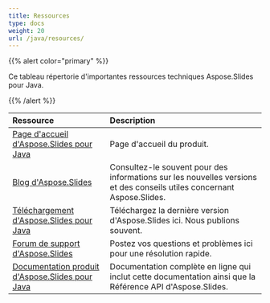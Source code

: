 ```yaml
---
title: Ressources
type: docs
weight: 20
url: /java/resources/
---
```


{{% alert color="primary" %}} 

Ce tableau répertorie d'importantes ressources techniques Aspose.Slides pour Java. 

{{% /alert %}} 

|**Ressource**|**Description**|
| :- | :- |
|[Page d'accueil d'Aspose.Slides pour Java](https://products.aspose.com/slides/java/)|Page d'accueil du produit.|
|[Blog d'Aspose.Slides](https://blog.aspose.com/category/slides/)|Consultez-le souvent pour des informations sur les nouvelles versions et des conseils utiles concernant Aspose.Slides.|
|[Téléchargement d'Aspose.Slides pour Java](https://releases.aspose.com/java/repo/com/aspose/aspose-slides/)|Téléchargez la dernière version d'Aspose.Slides ici. Nous publions souvent.|
|[Forum de support d'Aspose.Slides](https://forum.aspose.com/c/slides/11)|Postez vos questions et problèmes ici pour une résolution rapide.|
|[Documentation produit d'Aspose.Slides pour Java](/slides/java/)|Documentation complète en ligne qui inclut cette documentation ainsi que la Référence API d'Aspose.Slides.|